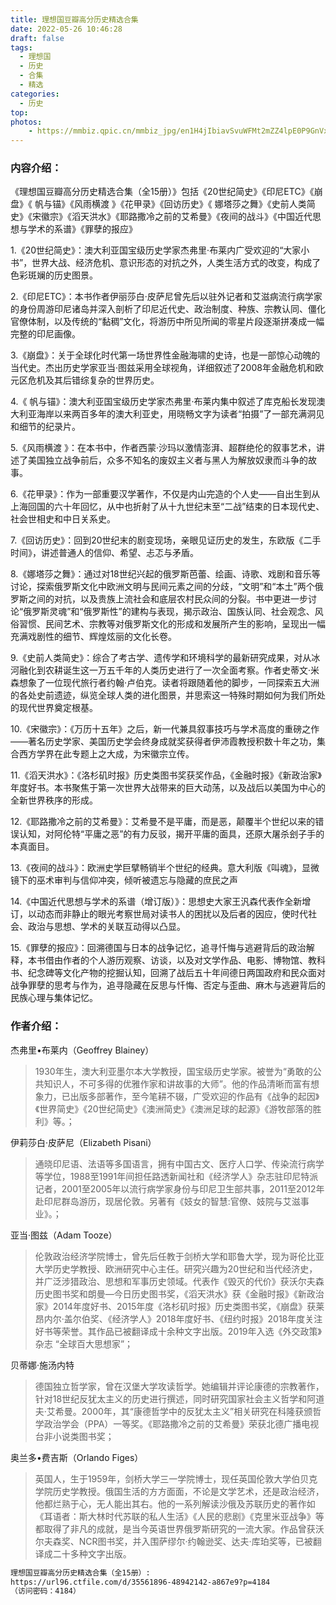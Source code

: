 ```yaml
---
title: 理想国豆瓣高分历史精选合集
date: 2022-05-26 10:46:28
draft: false
tags:
  - 理想国
  - 历史
  - 合集
  - 精选
categories: 
  - 历史
top:
photos:
    - https://mmbiz.qpic.cn/mmbiz_jpg/en1H4jIbiavSvuWFMt2mZZ4lpE0P9GnVx5n8rDY4TBfbPptW07ZvvJpSETylcmticPzicVTsQXCGhtszhOEic8B1Aw/640?wx_fmt=jpeg&wxfrom=5&wx_lazy=1&wx_co=1
---
```


### 内容介绍：

《理想国豆瓣高分历史精选合集（全15册）》包括《20世纪简史》《印尼ETC》《崩盘》《 帆与锚》《风雨横渡 》《花甲录》《回访历史》《 娜塔莎之舞》《史前人类简史》《宋徽宗》《滔天洪水》《耶路撒冷之前的艾希曼》《夜间的战斗》《中国近代思想与学术的系谱》《罪孽的报应》

<!-- more-->

1.《20世纪简史》：澳大利亚国宝级历史学家杰弗里·布莱内广受欢迎的“大家小书”，世界大战、经济危机、意识形态的对抗之外，人类生活方式的改变，构成了色彩斑斓的历史图景。

2.《印尼ETC》：本书作者伊丽莎白·皮萨尼曾先后以驻外记者和艾滋病流行病学家的身份周游印尼诸岛并深入剖析了印尼近代史、政治制度、种族、宗教认同、僵化官僚体制，以及传统的“黏稠”文化，将游历中所见所闻的零星片段逐渐拼凑成一幅完整的印尼画像。

3.《崩盘》：关于全球化时代第一场世界性金融海啸的史诗，也是一部惊心动魄的当代史。杰出历史学家亚当·图兹采用全球视角，详细叙述了2008年金融危机和欧元区危机及其后错综复杂的世界历史。

4.《 帆与锚》：澳大利亚国宝级历史学家杰弗里·布莱内集中叙述了库克船长发现澳大利亚海岸以来两百多年的澳大利亚史，用晓畅文字为读者“拍摄”了一部充满洞见和细节的纪录片。

5.《风雨横渡 》：在本书中，作者西蒙·沙玛以激情澎湃、超群绝伦的叙事艺术，讲述了美国独立战争前后，众多不知名的废奴主义者与黑人为解放奴隶而斗争的故事。

6.《花甲录》：作为一部重要汉学著作，不仅是内山完造的个人史——自出生到从上海回国的六十年回忆，从中也折射了从十九世纪末至“二战”结束的日本现代史、社会世相史和中日关系史。

7.《回访历史》：回到20世纪末的剧变现场，亲眼见证历史的发生，东欧版《二手时间》，讲述普通人的信仰、希望、忐忑与矛盾。

8.《娜塔莎之舞》：通过对18世纪兴起的俄罗斯芭蕾、绘画、诗歌、戏剧和音乐等讨论，探索俄罗斯文化中欧洲文明与民间元素之间的分歧，“文明”和“本土”两个俄罗斯之间的对抗，以及贵族上流社会和底层农村民众间的分裂。书中更进一步讨论“俄罗斯灵魂”和“俄罗斯性”的建构与表现，揭示政治、国族认同、社会观念、风俗習惯、民间艺术、宗教等对俄罗斯文化的形成和发展所产生的影响，呈现出一幅充满戏剧性的细节、辉煌炫丽的文化长卷。

9.《史前人类简史》：综合了考古学、遗传学和环境科学的最新研究成果，对从冰河融化到农耕诞生这一万五千年的人类历史进行了一次全面考察。作者史蒂文·米森想象了一位现代旅行者约翰·卢伯克。读者将跟随着他的脚步，一同探索五大洲的各处史前遗迹，纵览全球人类的进化图景，并思索这一特殊时期如何为我们所处的现代世界奠定根基。

10.《宋徽宗》：《万历十五年》之后，新一代兼具叙事技巧与学术高度的重磅之作——著名历史学家、美国历史学会终身成就奖获得者伊沛霞教授积数十年之功，集合西方学界在此专题上之大成，为宋徽宗立传。

11.《滔天洪水》：《洛杉矶时报》历史类图书奖获奖作品，《金融时报》《新政治家》年度好书。本书聚焦于第一次世界大战带来的巨大动荡，以及战后以美国为中心的全新世界秩序的形成。

12.《耶路撒冷之前的艾希曼》：艾希曼不是平庸，而是恶，颠覆半个世纪以来的错误认知，对阿伦特“平庸之恶”的有力反驳，揭开平庸的面具，还原大屠杀刽子手的本真面目。

13.《夜间的战斗》：欧洲史学巨擘畅销半个世纪的经典。意大利版《叫魂》，显微镜下的巫术审判与信仰冲突，倾听被遗忘与隐藏的庶民之声

14.《中国近代思想与学术的系谱（增订版）》：思想史大家王汎森代表作全新增订，以动态而非静止的眼光考察世局对读书人的困扰以及后者的因应，使时代社会、政治与思想、学术的关联互动得以凸显。

15.《罪孽的报应》：回溯德国与日本的战争记忆，追寻忏悔与逃避背后的政治解释，本书借由作者的个人游历观察、访谈，以及对文学作品、电影、博物馆、教科书、纪念碑等文化产物的挖掘认知，回溯了战后五十年间德日两国政府和民众面对战争罪孽的思考与作为，追寻隐藏在反思与忏悔、否定与歪曲、麻木与逃避背后的民族心理与集体记忆。

### 作者介绍：

杰弗里•布莱内（Geoffrey Blainey）

>1930年生，澳大利亚墨尔本大学教授，国宝级历史学家。被誉为“勇敢的公共知识人，不可多得的优雅作家和讲故事的大师”。他的作品清晰而富有想象力，已出版多部著作，至今笔耕不辍，广受欢迎的作品有《战争的起因》《世界简史》《20世纪简史》《澳洲简史》《澳洲足球的起源》《游牧部落的胜利》等。；

伊莉莎白·皮萨尼（Elizabeth Pisani）

>通晓印尼语、法语等多国语言，拥有中国古文、医疗人口学、传染流行病学等学位，1988至1991年间担任路透新闻社和《经济学人》杂志驻印尼特派记者，2001至2005年以流行病学家身份与印尼卫生部共事，2011至2012年赴印尼群岛游历，现居伦敦。另著有《妓女的智慧:官僚、妓院与艾滋事业》。；

亚当·图兹（Adam Tooze）

>伦敦政治经济学院博士，曾先后任教于剑桥大学和耶鲁大学，现为哥伦比亚大学历史学教授、欧洲研究中心主任。研究兴趣为20世纪和当代经济史，并广泛涉猎政治、思想和军事历史领域。代表作《毁灭的代价》获沃尔夫森历史图书奖和朗曼—今日历史图书奖，《滔天洪水》获《金融时报》《新政治家》2014年度好书、2015年度《洛杉矶时报》历史类图书奖，《崩盘》获莱昂内尔·盖尔伯奖、《经济学人》2018年度好书、《纽约时报》2018年度关注好书等荣誉。其作品已被翻译成十余种文字出版。2019年入选《外交政策》杂志 “全球百大思想家”；

贝蒂娜·施汤内特

>德国独立哲学家，曾在汉堡大学攻读哲学。她编辑并评论康德的宗教著作，针对18世纪反犹太主义的历史进行撰述，同时研究国家社会主义哲学和阿道夫·艾希曼。2000年，其“康德哲学中的反犹太主义”相关研究在科隆获颁哲学政治学会（PPA）一等奖。《耶路撒冷之前的艾希曼》荣获北德广播电视台非小说类图书奖；

奥兰多•费吉斯（Orlando Figes）

>英国人，生于1959年，剑桥大学三一学院博士，现任英国伦敦大学伯贝克学院历史学教授。俄国生活的方方面面，不论是文学艺术，还是政治经济，他都烂熟于心，无人能出其右。他的一系列解读沙俄及苏联历史的著作如《耳语者：斯大林时代苏联的私人生活》《人民的悲剧》《克里米亚战争》等都取得了非凡的成就，是当今英语世界俄罗斯研究的一流大家。作品曾获沃尔夫森奖、NCR图书奖，并入围萨缪尔·约翰逊奖、达夫·库珀奖等，已被翻译成二十多种文字出版。

```bash
理想国豆瓣高分历史精选合集（全15册）: 
https://url96.ctfile.com/d/35561896-48942142-a867e9?p=4184
（访问密码：4184）
```